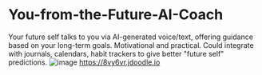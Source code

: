 # You-from-the-Future-AI-Coach
Your future self talks to you via AI-generated voice/text, offering guidance based on your long-term goals.  Motivational and practical.  Could integrate with journals, calendars, habit trackers to give better "future self" predictions.
![image](https://github.com/user-attachments/assets/869dc74d-eab3-46c6-b150-bc79d1210671)
https://8vy6vr.jdoodle.io
